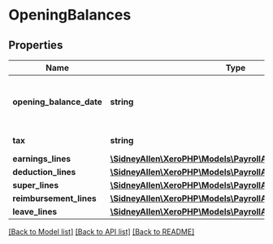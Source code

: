 # OpeningBalances

## Properties
Name | Type | Description | Notes
------------ | ------------- | ------------- | -------------
**opening_balance_date** | **string** | Opening Balance Date. (YYYY-MM-DD) | [optional] 
**tax** | **string** | Opening Balance tax | [optional] 
**earnings_lines** | [**\SidneyAllen\XeroPHP\Models\PayrollAu\EarningsLine[]**](EarningsLine.md) |  | [optional] 
**deduction_lines** | [**\SidneyAllen\XeroPHP\Models\PayrollAu\DeductionLine[]**](DeductionLine.md) |  | [optional] 
**super_lines** | [**\SidneyAllen\XeroPHP\Models\PayrollAu\SuperLine[]**](SuperLine.md) |  | [optional] 
**reimbursement_lines** | [**\SidneyAllen\XeroPHP\Models\PayrollAu\ReimbursementLine[]**](ReimbursementLine.md) |  | [optional] 
**leave_lines** | [**\SidneyAllen\XeroPHP\Models\PayrollAu\LeaveLine[]**](LeaveLine.md) |  | [optional] 

[[Back to Model list]](../README.md#documentation-for-models) [[Back to API list]](../README.md#documentation-for-api-endpoints) [[Back to README]](../README.md)


